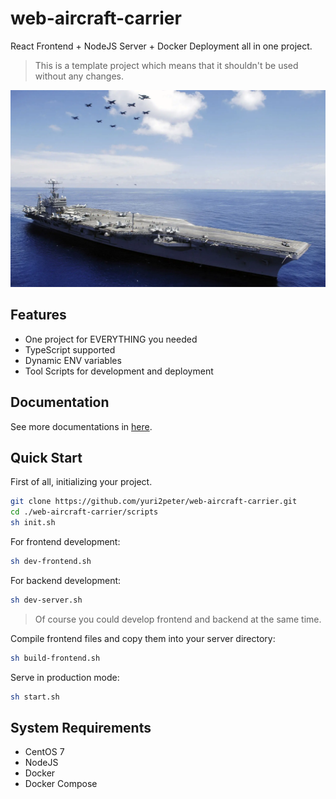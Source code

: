 # web-aircraft-carrier

React Frontend + NodeJS Server + Docker Deployment all in one project.

> This is a template project which means that it shouldn't be used without any changes.

![](./docs/assets/banner.webp)

## Features

- One project for EVERYTHING you needed
- TypeScript supported
- Dynamic ENV variables
- Tool Scripts for development and deployment

## Documentation

See more documentations in [here](./docs/main.md).

## Quick Start

First of all, initializing your project.

```bash
git clone https://github.com/yuri2peter/web-aircraft-carrier.git
cd ./web-aircraft-carrier/scripts
sh init.sh
```

For frontend development:

```bash
sh dev-frontend.sh
```

For backend development:

```bash
sh dev-server.sh
```

> Of course you could develop frontend and backend at the same time.

Compile frontend files and copy them into your server directory:

```bash
sh build-frontend.sh
```

Serve in production mode:

```bash
sh start.sh
```

## System Requirements

- CentOS 7
- NodeJS
- Docker
- Docker Compose
